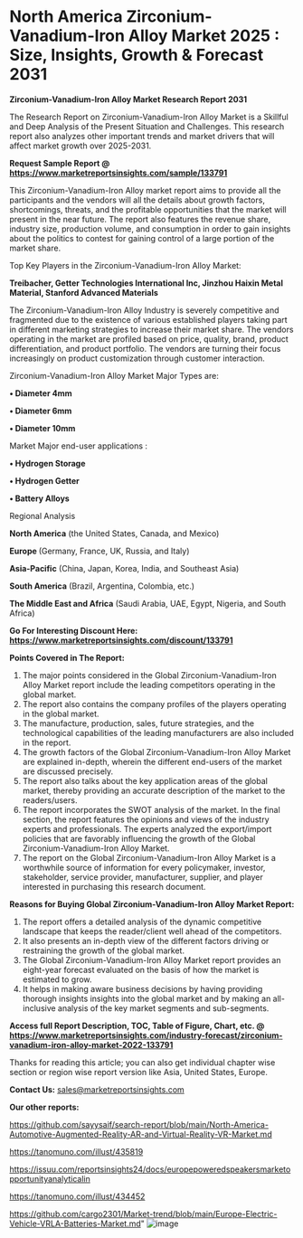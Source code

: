 # North America Zirconium-Vanadium-Iron Alloy Market 2025 : Size, Insights, Growth & Forecast 2031

<strong>Zirconium-Vanadium-Iron Alloy Market Research Report 2031</strong>

The Research Report on Zirconium-Vanadium-Iron Alloy Market is a Skillful and Deep Analysis of the Present Situation and Challenges. This research report also analyzes other important trends and market drivers that will affect market growth over 2025-2031.

<strong>Request Sample Report @ <a href=https://www.marketreportsinsights.com/sample/133791>https://www.marketreportsinsights.com/sample/133791</a></strong>

This Zirconium-Vanadium-Iron Alloy market report aims to provide all the participants and the vendors will all the details about growth factors, shortcomings, threats, and the profitable opportunities that the market will present in the near future. The report also features the revenue share, industry size, production volume, and consumption in order to gain insights about the politics to contest for gaining control of a large portion of the market share.

Top Key Players in the Zirconium-Vanadium-Iron Alloy Market:

<strong>Treibacher, Getter Technologies International Inc, Jinzhou Haixin Metal Material, Stanford Advanced Materials</strong>

The Zirconium-Vanadium-Iron Alloy Industry is severely competitive and fragmented due to the existence of various established players taking part in different marketing strategies to increase their market share. The vendors operating in the market are profiled based on price, quality, brand, product differentiation, and product portfolio. The vendors are turning their focus increasingly on product customization through customer interaction.

Zirconium-Vanadium-Iron Alloy Market Major Types are:

<strong>• Diameter 4mm

• Diameter 6mm

• Diameter 10mm</strong>

Market Major end-user applications :

<strong>• Hydrogen Storage

• Hydrogen Getter

• Battery Alloys</strong>

Regional Analysis

</u><strong><b>North America</b></strong> (the United States, Canada, and Mexico)

<strong><b>Europe </b></strong>(Germany, France, UK, Russia, and Italy)

<strong><b>Asia-Pacific</b></strong> (China, Japan, Korea, India, and Southeast Asia)

<strong><b>South America</b></strong> (Brazil, Argentina, Colombia, etc.)

<strong><b>The Middle East and Africa</b></strong> (Saudi Arabia, UAE, Egypt, Nigeria, and South Africa)

<strong>Go For Interesting Discount Here: <a href=https://www.marketreportsinsights.com/discount/133791>https://www.marketreportsinsights.com/discount/133791</a></strong>

<strong>Points Covered in The Report:</strong>
<ol>
  <li>The major points considered in the Global Zirconium-Vanadium-Iron Alloy Market report include the leading competitors operating in the global market.</li>
  <li>The report also contains the company profiles of the players operating in the global market.</li>
  <li>The manufacture, production, sales, future strategies, and the technological capabilities of the leading manufacturers are also included in the report.</li>
  <li>The growth factors of the Global Zirconium-Vanadium-Iron Alloy Market are explained in-depth, wherein the different end-users of the market are discussed precisely.</li>
  <li>The report also talks about the key application areas of the global market, thereby providing an accurate description of the market to the readers/users.</li>
  <li>The report incorporates the SWOT analysis of the market. In the final section, the report features the opinions and views of the industry experts and professionals. The experts analyzed the export/import policies that are favorably influencing the growth of the Global Zirconium-Vanadium-Iron Alloy Market.</li>
  <li>The report on the Global Zirconium-Vanadium-Iron Alloy Market is a worthwhile source of information for every policymaker, investor, stakeholder, service provider, manufacturer, supplier, and player interested in purchasing this research document.</li>
</ol>
<strong>Reasons for Buying Global Zirconium-Vanadium-Iron Alloy Market Report:</strong>

<ol>
  <li>The report offers a detailed analysis of the dynamic competitive landscape that keeps the reader/client well ahead of the competitors.</li>
  <li>It also presents an in-depth view of the different factors driving or restraining the growth of the global market.</li>
  <li>The Global Zirconium-Vanadium-Iron Alloy Market report provides an eight-year forecast evaluated on the basis of how the market is estimated to grow.</li>
  <li>It helps in making aware business decisions by having providing thorough insights insights into the global market and by making an all-inclusive analysis of the key market segments and sub-segments.</li>
</ol>
<strong>Access full Report Description, TOC, Table of Figure, Chart, etc. @ <a href=https://www.marketreportsinsights.com/industry-forecast/zirconium-vanadium-iron-alloy-market-2022-133791>https://www.marketreportsinsights.com/industry-forecast/zirconium-vanadium-iron-alloy-market-2022-133791</a></strong>


Thanks for reading this article; you can also get individual chapter wise section or region wise report version like Asia, United States, Europe.

<strong>Contact Us:</strong>
sales@marketreportsinsights.com

<strong>Our other reports:</strong>

<a href=https://github.com/sayysaif/search-report/blob/main/North-America-Automotive-Augmented-Reality-AR-and-Virtual-Reality-VR-Market.md>https://github.com/sayysaif/search-report/blob/main/North-America-Automotive-Augmented-Reality-AR-and-Virtual-Reality-VR-Market.md</a>

<a href=https://tanomuno.com/illust/435819>https://tanomuno.com/illust/435819</a>

<a href=https://issuu.com/reportsinsights24/docs/europepoweredspeakersmarketopportunityanalyticalin>https://issuu.com/reportsinsights24/docs/europepoweredspeakersmarketopportunityanalyticalin</a>

<a href=https://tanomuno.com/illust/434452>https://tanomuno.com/illust/434452</a>

<a href=https://github.com/cargo2301/Market-trend/blob/main/Europe-Electric-Vehicle-VRLA-Batteries-Market.md>https://github.com/cargo2301/Market-trend/blob/main/Europe-Electric-Vehicle-VRLA-Batteries-Market.md</a>"
![image](https://github.com/user-attachments/assets/d1e39fcf-d51e-4619-895b-f82ed3137b9c)
